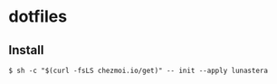 # dotfiles

## Install

```:sh
$ sh -c "$(curl -fsLS chezmoi.io/get)" -- init --apply lunastera
```
